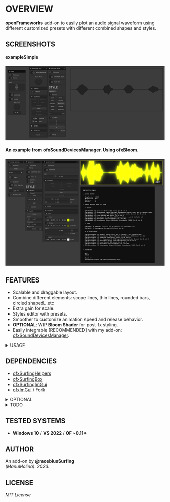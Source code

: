 # OVERVIEW
**openFrameworks** add-on to easily plot an audio signal waveform using different customized presets with different combined shapes and styles.  

## SCREENSHOTS

#### exampleSimple
![](/exampleSimple/Capture.PNG)  

#### An example from ofxSoundDevicesManager. Using ofxBloom.
![](/exampleScene/Capture.PNG)  

## FEATURES
- Scalable and draggable layout.
- Combine different elements: scope lines, thin lines, rounded bars, circled shaped...etc
- Extra gain for scale.
- Styles editor with presets.
- Smoother to customize animation speed and release behavior.
- **OPTIONAL**: WIP **Bloom Shader** for post-fx styling. 
- Easily integrable [RECOMMENDED] with my add-on: [ofxSoundDevicesManager](https://github.com/moebiussurfing/ofxSoundDevicesManager).  

<details>
<summary>USAGE</summary>

#### ofApp.h
```.cpp
#include "ofxSurfingImGui.h"
#include "ofxSurfingAudioPlots.h"

ofxSurfingGui ui;
void setupGui();
void drawGui();

void audioIn(ofSoundBuffer & input);
WaveformPlot waveformPlot;

```
#### ofApp.cpp
```.cpp
void ofApp::setup()
{
    setupGui();
    // Look the examples.

    waveformPlot.setup();
    waveformPlot.setUiPtr(&ui); // we will use a parent ui.
}
void ofApp::update()
{
    waveformPlot.update();
}
void ofApp::draw()
{
    waveformPlot.drawPlots();
}
void ofApp::drawGui()
{
    ui.Begin();
    {
        //..

        waveformPlot.drawImGui(false);
    }
    ui.End();
}
void ofApp::audioIn(ofSoundBuffer& input) 
{
    // Feed the waveformPlot object with audio samples.
    // Look the examples.
}
```
</details>

## DEPENDENCIES
* [ofxSurfingHelpers](https://github.com/moebiussurfing/ofxSurfingHelpers)
* [ofxSurfingBox](https://github.com/moebiussurfing/ofxSurfingBox)
* [ofxSurfingImGui](https://github.com/moebiussurfing/ofxSurfingImGui)
* [ofxImGui](https://github.com/Daandelange/ofxImGui/) / Fork
<details>
<summary>OPTIONAL</summary>

* ofxGui / oF core
* [ofxBloom](https://github.com/P-A-N/ofxBloom) / WIP
</details>

<details>
<summary>TODO</summary>

* Improve plotting performance using `ofMesh`.
</details>

## TESTED SYSTEMS
* **Windows 10** / **VS 2022** / **OF ~0.11+**

## AUTHOR
An add-on by **@moebiusSurfing**  
*(ManuMolina). 2023.*

## LICENSE
*MIT License*
